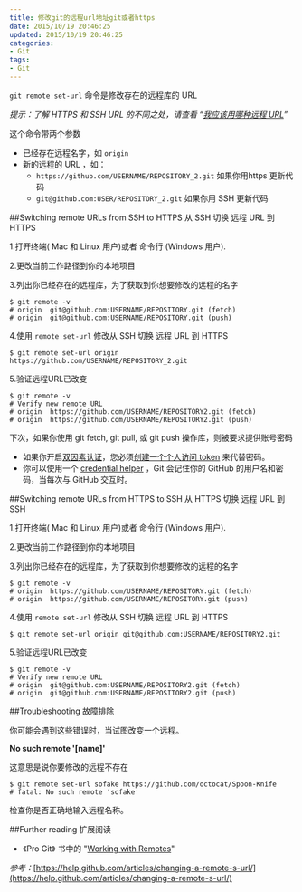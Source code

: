 ```yaml
---
title: 修改git的远程url地址git或者https
date: 2015/10/19 20:46:25
updated: 2015/10/19 20:46:25
categories:
- Git
tags:
- Git
---
```

`git remote set-url` 命令是修改存在的远程库的 URL

*提示：了解  HTTPS 和 SSH URL 的不同之处，请查看 “[我应该用哪种远程 URL](https://github.com/waylau/github-help/blob/master/Which%20remote%20URL%20should%20I%20use%20%E6%88%91%E5%BA%94%E8%AF%A5%E7%94%A8%E5%93%AA%E7%A7%8D%E8%BF%9C%E7%A8%8B%20URL%20.md)”*

这个命令带两个参数

* 已经存在远程名字，如 `origin`
* 新的远程的 URL ，如：
	* `https://github.com/USERNAME/REPOSITORY_2.git` 如果你用https 更新代码
	* `git@github.com:USER/REPOSITORY_2.git` 如果你用 SSH 更新代码

##Switching remote URLs from SSH to HTTPS 从 SSH 切换 远程 URL 到 HTTPS

1.打开终端( Mac 和 Linux 用户)或者 命令行 (Windows 用户).

2.更改当前工作路径到你的本地项目

3.列出你已经存在的远程库，为了获取到你想要修改的远程的名字

	$ git remote -v
	# origin  git@github.com:USERNAME/REPOSITORY.git (fetch)
	# origin  git@github.com:USERNAME/REPOSITORY.git (push)


4.使用 `remote set-url` 修改从 SSH 切换 远程 URL 到 HTTPS

	$ git remote set-url origin https://github.com/USERNAME/REPOSITORY_2.git

5.验证远程URL已改变


	$ git remote -v
	# Verify new remote URL
	# origin  https://github.com/USERNAME/REPOSITORY2.git (fetch)
	# origin  https://github.com/USERNAME/REPOSITORY2.git (push)


下次，如果你使用 git fetch, git pull, 或 git push 操作库，则被要求提供账号密码

* 如果你开启[双因素认证](https://help.github.com/articles/about-two-factor-authentication)，您必须[创建一个个人访问 token](https://help.github.com/articles/creating-an-access-token-for-command-line-use) 来代替密码。
* 你可以使用一个 [credential helper](https://github.com/waylau/github-help/blob/master/Caching%20your%20GitHub%20password%20in%20Git%20%E4%BF%9D%E5%AD%98%E4%BD%A0%E7%9A%84%20Github%20%E5%AF%86%E7%A0%81.md) ，Git 会记住你的 GitHub 的用户名和密码，当每次与 GitHub 交互时。

##Switching remote URLs from HTTPS to SSH 从 HTTPS 切换 远程 URL 到 SSH

1.打开终端( Mac 和 Linux 用户)或者 命令行 (Windows 用户).

2.更改当前工作路径到你的本地项目

3.列出你已经存在的远程库，为了获取到你想要修改的远程的名字

	$ git remote -v
	# origin  https://github.com/USERNAME/REPOSITORY.git (fetch)
	# origin  https://github.com/USERNAME/REPOSITORY.git (push)


4.使用 `remote set-url` 修改从 SSH 切换 远程 URL 到 HTTPS

	$ git remote set-url origin git@github.com:USERNAME/REPOSITORY2.git

5.验证远程URL已改变


	$ git remote -v
	# Verify new remote URL
	# origin  git@github.com:USERNAME/REPOSITORY2.git (fetch)
	# origin  git@github.com:USERNAME/REPOSITORY2.git (push)

##Troubleshooting 故障排除

你可能会遇到这些错误时，当试图改变一个远程。

**No such remote '[name]'**

这意思是说你要修改的远程不存在

	$ git remote set-url sofake https://github.com/octocat/Spoon-Knife
	# fatal: No such remote 'sofake'

检查你是否正确地输入远程名称。

##Further reading 扩展阅读

* 《Pro Git》 书中的 "[Working with Remotes](http://git-scm.com/book/en/Git-Basics-Working-with-Remotes)"


*参考：*[https://help.github.com/articles/changing-a-remote-s-url/](https://help.github.com/articles/changing-a-remote-s-url/)
